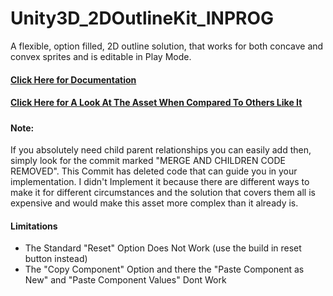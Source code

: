 # Unity3D_2DOutlineKit_INPROG
A flexible, option filled, 2D outline solution, that works for both concave and convex sprites and is editable in Play Mode.
<br>
<a href="https://docs.google.com/document/d/1UCxu07cAwVSxPS3i7ouwJIBSrV2yh9v0bNlYWYeJJcs/edit?usp=sharing">
<h4>Click Here for Documentation</h4>
</a>
<a href="https://docs.google.com/document/d/1wpzp4dFecQ3u8pj6IuYlhem_of8CiI_OEGuR32aKG_w/edit?usp=sharing">
<h4>Click Here for A Look At The Asset When Compared To Others Like It</h4>
</a>
<h5>
<h4>Note:</h4>
If you absolutely need child parent relationships you can easily add then, simply look for the commit marked "MERGE AND CHILDREN CODE REMOVED".
This Commit has deleted code that can guide you in your implementation. 
I didn't Implement it because there are different ways to make it for different circumstances 
and the solution that covers them all is expensive and would make this asset more complex than it already is.</h5>
<h4>Limitations</h4>
<ul>
  <li>The Standard "Reset" Option Does Not Work (use the build in reset button instead)</li>
  <li>The "Copy Component" Option and there the "Paste Component as New" and "Paste Component Values" Dont Work</li>
</ul>
